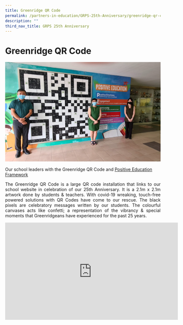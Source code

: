 ```yaml
---
title: Greenridge QR Code
permalink: /partners-in-education/GRPS-25th-Anniversary/greenridge-qr-code/
description: ""
third_nav_title: GRPS 25th Anniversary
---
```

# Greenridge QR Code

![](/images/Partners%20in%20Education/SLs%20with%20QrCode.jpeg)

Our school leaders with the Greenridge QR Code and [Positive Education Framework](https://greenridgepri-moe-edu-sg-admin.cwp.sg/departments/student-well-being/student-well-being)

<p style="text-align: justify;">The Greenridge QR Code is a large QR code installation that links to our school website in celebration of our 25th Anniversary. It is a 2.1m x 2.1m artwork done by students & teachers. With covid-19 wreaking, touch-free powered solutions with QR Codes have come to our rescue. The black pixels are celebratory messages written by our students. The colourful canvases acts like confetti; a representation of the vibrancy & special moments that Greenridgeans have experienced for the past 25 years.</p>

<iframe width="560" height="315" src="https://www.youtube.com/embed/0WbbpiaO-nA" title="YouTube video player" frameborder="0" allow="accelerometer; autoplay; clipboard-write; encrypted-media; gyroscope; picture-in-picture" allowfullscreen></iframe>